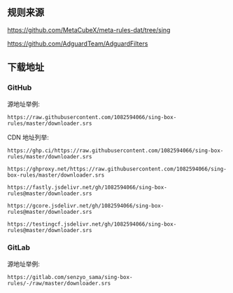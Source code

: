 ## 规则来源

https://github.com/MetaCubeX/meta-rules-dat/tree/sing

https://github.com/AdguardTeam/AdguardFilters

## 下载地址

### GitHub

源地址举例: 

```
https://raw.githubusercontent.com/1082594066/sing-box-rules/master/downloader.srs
```

CDN 地址列举:

```
https://ghp.ci/https://raw.githubusercontent.com/1082594066/sing-box-rules/master/downloader.srs
```

```
https://ghproxy.net/https://raw.githubusercontent.com/1082594066/sing-box-rules/master/downloader.srs
```

```
https://fastly.jsdelivr.net/gh/1082594066/sing-box-rules@master/downloader.srs
```

```
https://gcore.jsdelivr.net/gh/1082594066/sing-box-rules@master/downloader.srs
```

```
https://testingcf.jsdelivr.net/gh/1082594066/sing-box-rules@master/downloader.srs
```

### GitLab

源地址举例: 

```
https://gitlab.com/senzyo_sama/sing-box-rules/-/raw/master/downloader.srs
```
